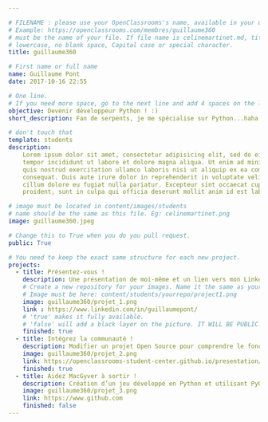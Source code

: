 ```yaml
---

# FILENAME : please use your OpenClassrooms's name, available in your url.
# Example: https://openclassrooms.com/membres/guillaume360
# must be the name of your file. If file name is celinemartinet.md, title is celinemartinet.
# lowercase, no blank space, Capital case or special character.
title: guillaume360

# First name or full name
name: Guillaume Pont
date: 2017-10-16 22:55

# One line.
# If you need more space, go to the next line and add 4 spaces on the left, as in 'description'.
objective: Devenir développeur Python ! :)
short_description: Fan de serpents, je me spécialise sur Python...haha!

# don't touch that
template: students
description:
    Lorem ipsum dolor sit amet, consectetur adipisicing elit, sed do eiusmod
    tempor incididunt ut labore et dolore magna aliqua. Ut enim ad minim veniam,
    quis nostrud exercitation ullamco laboris nisi ut aliquip ex ea commodo
    consequat. Duis aute irure dolor in reprehenderit in voluptate velit esse
    cillum dolore eu fugiat nulla pariatur. Excepteur sint occaecat cupidatat non
    proident, sunt in culpa qui officia deserunt mollit anim id est laborum.

# image must be located in content/images/students
# name should be the same as this file. Eg: celinemartinet.png
image: guillaume360.jpeg

# Change this to True when you do you pull request.
public: True

# You need to keep the exact same structure for each new project.
projects:
  - title: Présentez-vous !
    description: Une présentation de moi-même et un lien vers mon LinkedIn.
    # Create a new repository for your images. Name it the same as your nickname and profile picture.
    # Image must be here: content/students/yourrepo/project1.png
    image: guillaume360/projet_1.png
    link : https://www.linkedin.com/in/guillaumepont/
    # 'true' makes it fully available.
    # 'false' will add a black layer on the picture. IT WILL BE PUBLIC!
    finished: true
  - title: Intégrez la communauté !
    description: Modifier un projet Open Source pour comprendre le fonctionnement de Git, de Github et des pull requests. 
    image: guillaume360/projet_2.png
    link: https://openclassrooms-student-center.github.io/presentation/students/guillaume360.html
    finished: true
  - title: Aidez MacGyver à sortir !
    description: Création d’un jeu développé en Python et utilisant PyGame.
    image: guillaume360/projet_3.png
    link: https://www.github.com
    finished: false
---
```

